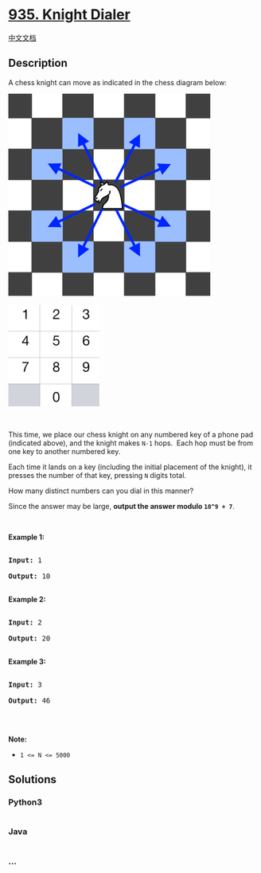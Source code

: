 # [935. Knight Dialer](https://leetcode.com/problems/knight-dialer)

[中文文档](/solution/0900-0999/0935.Knight%20Dialer/README.md)

## Description

<p>A chess knight can move as indicated in the chess diagram below:</p>

![](./images/knight.png)

![](./images/keypad.png)

<p>&nbsp;</p>

<p>This time, we place our chess knight on any numbered key of a phone pad (indicated above), and the knight makes <code>N-1</code> hops.&nbsp; Each hop must be from one key to another numbered key.</p>

<p>Each time it lands on a key (including the initial placement of the knight), it presses the number of that key, pressing <code>N</code> digits total.</p>

<p>How many distinct numbers can you dial in this manner?</p>

<p>Since the answer may be large, <strong>output the answer&nbsp;modulo <code>10^9 + 7</code></strong>.</p>

<p>&nbsp;</p>

<ul>

</ul>

<div>

<p><strong>Example 1:</strong></p>

<pre>

<strong>Input: </strong><span id="example-input-1-1">1</span>

<strong>Output: </strong><span id="example-output-1">10</span>

</pre>

<div>

<p><strong>Example 2:</strong></p>

<pre>

<strong>Input: </strong><span id="example-input-2-1">2</span>

<strong>Output: </strong><span id="example-output-2">20</span>

</pre>

<div>

<p><strong>Example 3:</strong></p>

<pre>

<strong>Input: </strong><span id="example-input-3-1">3</span>

<strong>Output: </strong><span id="example-output-3">46</span>

</pre>

<p>&nbsp;</p>

<p><strong>Note:</strong></p>

<ul>
	<li><code>1 &lt;= N &lt;= 5000</code></li>
</ul>

</div>

</div>

</div>

## Solutions

<!-- tabs:start -->

### **Python3**

```python

```

### **Java**

```java

```

### **...**

```

```

<!-- tabs:end -->

